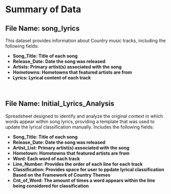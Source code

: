 # Summary of Data

## File Name: song_lyrics
This dataset provides information about Country music tracks, including the following fields:
- **Song_Title: Title of each song**
- **Release_Date: Date the song was released**
- **Artists: Primary artist(s) associated with the song**
- **Hometowns: Hometowns that featured artists are from**
- **Lyrics: Lyrical content of each track**

<br>

## File Name: Initial_Lyrics_Analysis
Spreadsheet designed to identify and analyze the original context in which words appear within song lyrics, providing a template that was used to update the lyrical classification manually. Includes the following fields:
- **Song_Title: Title of each song**
- **Release_Date: Date the song was released**
- **Artist_List: Primary artist(s) associated with the song**
- **Hometown: Hometowns that featured artists are from**
- **Word: Each word of each track**
- **Line_Number: Provides the order of each line for each track**
- **Classification: Provides space for user to ppdate lyrical classification Based on the Framework of Country Themes**
- **Cnt_of_Word: The amount of times a word appears within the line being considered for classification**

<br>
